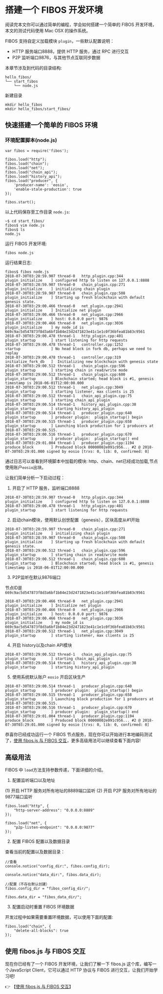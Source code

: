 # 搭建一个 FIBOS 开发环境

阅读完本文你可以通过简单的编程，学会如何搭建一个简单的 FIBOS 开发环境，本文的测试代码使用 Mac OSX 的操作系统。

FIBOS 支持自定义加载模块 `plugin`，一些默认配置说明：

- HTTP 服务端口8888，提供 HTTP 服务，通过 RPC 进行交互
- P2P 监听端口9876，与其他节点互联同步数据


本章节涉及到代码的目录结构:

```
hello_fibos/
└── start_fibos
    └── node.js
```

新建目录
```
mkdir hello_fibos
mkdir hello_fibos/start_fibos/
```

## 快速搭建一个简单的 FIBOS 环境

### 环境配置脚本(node.js)

```
var fibos = require('fibos');

fibos.load("http");
fibos.load("chain");
fibos.load("net");
fibos.load("chain_api");
fibos.load("history_api");
fibos.load("producer", {
    'producer-name': 'eosio',
    'enable-stale-production': true
});

fibos.start();
```

以上代码保存至工作目录 `node.js`:

```
~$ cd start_fibos/
fibos$ vim node.js
fibos$ ls
node.js
```

运行 FIBOS 开发环境:

```
fibos node.js
```

运行结果日志:
```
fibos$ fibos node.js
2018-07-30T03:28:59.907 thread-0   http_plugin.cpp:344           plugin_initialize    ] configured http to listen on 127.0.0.1:8888
2018-07-30T03:28:59.907 thread-0   chain_plugin.cpp:271          plugin_initialize    ] initializing chain plugin
2018-07-30T03:28:59.907 thread-0   chain_plugin.cpp:508          plugin_initialize    ] Starting up fresh blockchain with default genesis state.
2018-07-30T03:29:00.466 thread-0   net_plugin.cpp:2941           plugin_initialize    ] Initialize net plugin
2018-07-30T03:29:00.466 thread-0   net_plugin.cpp:2966           plugin_initialize    ] host: 0.0.0.0 port: 9876
2018-07-30T03:29:00.466 thread-0   net_plugin.cpp:3036           plugin_initialize    ] my node_id is 669c9ac5d547873f8d3a6bf1b84e23d2471823e41c1e1c0f36bfea81b83c9561
2018-07-30T03:29:00.478 thread-1   http_plugin.cpp:401           plugin_startup       ] start listening for http requests
2018-07-30T03:29:00.478 thread-1   controller.cpp:1252           startup              ] No head block in fork db, perhaps we need to replay
2018-07-30T03:29:00.478 thread-1   controller.cpp:319            initialize_fork_db   ]  Initializing new blockchain with genesis state
2018-07-30T03:29:00.512 thread-1   chain_plugin.cpp:596          plugin_startup       ] starting chain in read/write mode
2018-07-30T03:29:00.512 thread-1   chain_plugin.cpp:600          plugin_startup       ] Blockchain started; head block is #1, genesis timestamp is 2018-06-01T12:00:00.000
2018-07-30T03:29:00.512 thread-1   net_plugin.cpp:3049           plugin_startup       ] starting listener, max clients is 25
2018-07-30T03:29:00.512 thread-1   chain_api_plugin.cpp:75       plugin_startup       ] starting chain_api_plugin
2018-07-30T03:29:00.514 thread-1   history_api_plugin.cpp:38     plugin_startup       ] starting history_api_plugin
2018-07-30T03:29:00.514 thread-1   producer_plugin.cpp:640       plugin_startup       ] producer plugin:  plugin_startup() begin
2018-07-30T03:29:00.515 thread-1   producer_plugin.cpp:658       plugin_startup       ] Launching block production for 1 producers at 2018-07-30T03:29:00.515.
2018-07-30T03:29:00.516 thread-1   producer_plugin.cpp:670       plugin_startup       ] producer plugin:  plugin_startup() end
2018-07-30T03:29:01.004 thread-1   producer_plugin.cpp:1194      produce_block        ] Produced block 00000002e091c956... #2 @ 2018-07-30T03:29:01.000 signed by eosio [trxs: 0, lib: 0, confirmed: 0]
```

通过日志可以查看到环境脚本中加载的模块: http、chain、net已经成功加载,节点使用账户`eosio`出块。

让我们简单分析一下启动过程：

1. 开启了 HTTP 服务，监听端口8888

```
2018-07-30T03:28:59.907 thread-0   http_plugin.cpp:344           plugin_initialize    ] configured http to listen on 127.0.0.1:8888
2018-07-30T03:29:00.478 thread-1   http_plugin.cpp:401           plugin_startup       ] start listening for http requests
```

2. 启动chain模块，使用默认创世配置（genesis），区块高度从#1开始

```
2018-07-30T03:28:59.907 thread-0   chain_plugin.cpp:271          plugin_initialize    ] initializing chain plugin
2018-07-30T03:28:59.907 thread-0   chain_plugin.cpp:508          plugin_initialize    ] Starting up fresh blockchain with default genesis state.
2018-07-30T03:29:00.512 thread-1   chain_plugin.cpp:596          plugin_startup       ] starting chain in read/write mode
2018-07-30T03:29:00.512 thread-1   chain_plugin.cpp:600          plugin_startup       ] Blockchain started; head block is #1, genesis timestamp is 2018-06-01T12:00:00.000

```

3. P2P监听在默认9876端口

节点ID是`669c9ac5d547873f8d3a6bf1b84e23d2471823e41c1e1c0f36bfea81b83c9561`

```
2018-07-30T03:29:00.466 thread-0   net_plugin.cpp:2941           plugin_initialize    ] Initialize net plugin
2018-07-30T03:29:00.466 thread-0   net_plugin.cpp:2966           plugin_initialize    ] host: 0.0.0.0 port: 9876
2018-07-30T03:29:00.466 thread-0   net_plugin.cpp:3036           plugin_initialize    ] my node_id is 669c9ac5d547873f8d3a6bf1b84e23d2471823e41c1e1c0f36bfea81b83c9561
2018-07-30T03:29:00.512 thread-1   net_plugin.cpp:3049           plugin_startup       ] starting listener, max clients is 25
```

4. 开启 history以及chain API模块

```
2018-07-30T03:29:00.512 thread-1   chain_api_plugin.cpp:75       plugin_startup       ] starting chain_api_plugin
2018-07-30T03:29:00.514 thread-1   history_api_plugin.cpp:38     plugin_startup       ] starting history_api_plugin
```

5. 使用系统默认账户 `eosio` 	开启区块生产

```
2018-07-30T03:29:00.514 thread-1   producer_plugin.cpp:640       plugin_startup       ] producer plugin:  plugin_startup() begin
2018-07-30T03:29:00.515 thread-1   producer_plugin.cpp:658       plugin_startup       ] Launching block production for 1 producers at 2018-07-30T03:29:00.515.
2018-07-30T03:29:00.516 thread-1   producer_plugin.cpp:670       plugin_startup       ] producer plugin:  plugin_startup() end
2018-07-30T03:29:01.004 thread-1   producer_plugin.cpp:1194      produce_block        ] Produced block 00000002e091c956... #2 @ 2018-07-30T03:29:01.000 signed by eosio [trxs: 0, lib: 0, confirmed: 0]
```


恭喜你已经成功运行一个 FIBOS 节点服务，现在你可以开始进行本地编码测试了，[使用 fibos.js 与 FIBOS 交互](fibosjs.md)，更多高级用法可以继续查看下面内容!

## 高级用法

FIBOS 中 `load`方法支持参数传递，下面详细的介绍。


1. 配置监听端口以及地址

(1) 开启 HTTP 服务对所有地址的8889端口监听
(2) 开启 P2P 服务对所有地址的9877端口监听


```
fibos.load("http", {
	"http-server-address": "0.0.0.0:8889"
});

fibos.load("net", {
	"p2p-listen-endpoint": "0.0.0.0:9877"
});

```

2. 配置 FIBOS 配置以及数据目录

查看当前的配置以及数据目录：

```
//查看
console.notice("config_dir:", fibos.config_dir);

console.notice("data_dir:", fibos.data_dir);

//配置（不存在默认创建）
fibos.config_dir = "fibos_config_dir/";

fibos.data_dir = "fibos_data_dir/";

```

3. 配置启动时重置 FIBOS 环境数据

开发过程中如果需要重置环境数据，可以使用下面的配置:

```
fibos.load("chain", {
	"delete-all-blocks": true
});
```

## 使用 fibos.js 与 FIBOS 交互
现在你已经有了一个 FIBOS 开发环境，让我们了解一下 fibos.js 这个库，编写一个JavaScript Client，它可以通过 HTTP 协议与 FIBOS 进行交互，让我们开始学习吧!

👉 【[使用 fibos.js 与 FIBOS 交互](fibosjs.md)】